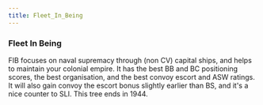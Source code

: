 ```yaml
---
title: Fleet_In_Being
---
```

 ### Fleet In Being

FIB focuses on naval supremacy through (non CV) capital ships, and helps to maintain your colonial empire. It has the best BB and BC positioning scores, the best organisation, and the best convoy escort and ASW ratings. It will also gain convoy the escort bonus slightly earlier than BS, and it's a nice counter to SLI. This tree ends in 1944.